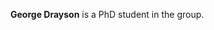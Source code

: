 <p>
<strong>George Drayson</strong> is a PhD student in the group.
</p>

<p>
  <a href="https://georgedrayson.com/"><i class="fa fa-home fa-lg" title="Personal website"></i></a>
  <span style="margin-right:5px"></span>
  <a href="https://scholar.google.com/citations?user=yV14bx_VlvoC"><i class="ai ai-google-scholar ai-lg" title="Google Scholar"></i></a>
  <span style="margin-right:5px"></span>
  <a href="https://x.com/g_drayson"><i class="fab fa-twitter fa-lg" title="Twitter/X"></i></a>
  <span style="margin-right:5px"></span>
  <a href="https://www.linkedin.com/in/george-drayson/"><i class="fab fa-linkedin fa-lg" title="Linkedin"></i></a>
</p>